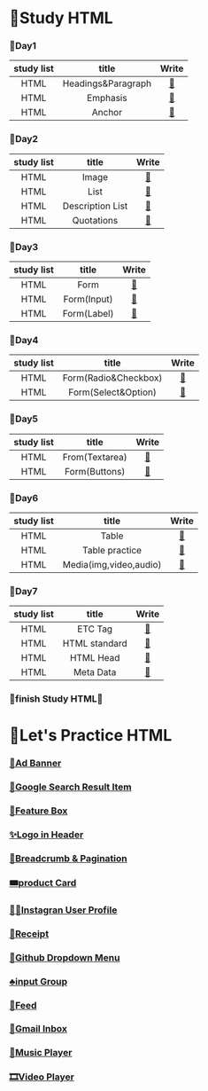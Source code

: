 # 🙌Study HTML

### 🌱Day1

| study list |       title        |                                                   Write                                                   |
| :--------: | :----------------: | :-------------------------------------------------------------------------------------------------------: |
|    HTML    | Headings&Paragraph | <a href="https://github.com/Y00NMIN/Kimbug-CSS-HTML/blob/main/StudyHTML/Headings%26Paragraph.html">📄</a> |
|    HTML    |      Emphasis      |       <a href="https://github.com/Y00NMIN/Kimbug-CSS-HTML/blob/main/StudyHTML/Emphasis.html">📄</a>       |
|    HTML    |       Anchor       |        <a href="https://github.com/Y00NMIN/Kimbug-CSS-HTML/blob/main/StudyHTML/Anchor.html">📄</a>        |

### 🌱Day2

| study list |      title       |                                                Write                                                 |
| :--------: | :--------------: | :--------------------------------------------------------------------------------------------------: |
|    HTML    |      Image       |      <a href="https://github.com/Y00NMIN/Kimbug-CSS-HTML/blob/main/StudyHTML/Image.html">📄</a>      |
|    HTML    |       List       |      <a href="https://github.com/Y00NMIN/Kimbug-CSS-HTML/blob/main/StudyHTML/List.html">📄</a>       |
|    HTML    | Description List | <a href="https://github.com/Y00NMIN/Kimbug-CSS-HTML/blob/main/StudyHTML/DescriptionList.html">📄</a> |
|    HTML    |    Quotations    |   <a href="https://github.com/Y00NMIN/Kimbug-CSS-HTML/blob/main/StudyHTML/Quotations.html">📄</a>    |

### 🌱Day3

| study list |    title    |                                                Write                                                 |
| :--------: | :---------: | :--------------------------------------------------------------------------------------------------: |
|    HTML    |    Form     |    <a href="https://github.com/Y00NMIN/Kimbug-CSS-HTML/blob/main/StudyHTML/Form/Form.html">📄</a>    |
|    HTML    | Form(Input) | <a href="https://github.com/Y00NMIN/Kimbug-CSS-HTML/blob/main/StudyHTML/Form/Form_Input.html">📄</a> |
|    HTML    | Form(Label) | <a href="https://github.com/Y00NMIN/Kimbug-CSS-HTML/blob/main/StudyHTML/Form/Form_Label.html">📄</a> |

### 🌱Day4

| study list |        title         |                                                     Write                                                     |
| :--------: | :------------------: | :-----------------------------------------------------------------------------------------------------------: |
|    HTML    | Form(Radio&Checkbox) | <a href="https://github.com/Y00NMIN/Kimbug-CSS-HTML/blob/main/StudyHTML/Form/Form_Radio&Checkbox.html">📄</a> |
|    HTML    | Form(Select&Option)  | <a href="https://github.com/Y00NMIN/Kimbug-CSS-HTML/blob/main/StudyHTML/Form/Form_Select&Option.html">📄</a>  |

### 🌱Day5

| study list |     title      |                                                  Write                                                  |
| :--------: | :------------: | :-----------------------------------------------------------------------------------------------------: |
|    HTML    | From(Textarea) | <a href="https://github.com/Y00NMIN/Kimbug-CSS-HTML/blob/main/StudyHTML/Form/Form_Textarea.html">📄</a> |
|    HTML    | Form(Buttons)  |  <a href="https://github.com/Y00NMIN/Kimbug-CSS-HTML/blob/main/StudyHTML/Form/Form_button.html">📄</a>  |

### 🌱Day6

| study list |         title          |                                                   Write                                                   |
| :--------: | :--------------------: | :-------------------------------------------------------------------------------------------------------: |
|    HTML    |         Table          |     <a href="https://github.com/Y00NMIN/Kimbug-CSS-HTML/blob/main/StudyHTML/Table/Table.html">📄</a>      |
|    HTML    |     Table practice     | <a href="https://github.com/Y00NMIN/Kimbug-CSS-HTML/blob/main/StudyHTML/Table/Table_practice.html">📄</a> |
|    HTML    | Media(img,video,audio) |        <a href="https://github.com/Y00NMIN/Kimbug-CSS-HTML/blob/main/StudyHTML/media.html">📄</a>         |

### 🌱Day7

| study list |     title     |                                                   Write                                                    |
| :--------: | :-----------: | :--------------------------------------------------------------------------------------------------------: |
|    HTML    |    ETC Tag    |        <a href="https://github.com/Y00NMIN/Kimbug-CSS-HTML/blob/main/StudyHTML/etcTag.html">📄</a>         |
|    HTML    | HTML standard |   <a href="https://github.com/Y00NMIN/Kimbug-CSS-HTML/blob/main/StudyHTML/htmlStandard/html.html">📄</a>   |
|    HTML    |   HTML Head   | <a href="https://github.com/Y00NMIN/Kimbug-CSS-HTML/blob/main/StudyHTML/htmlStandard/htmlHead.html">📄</a> |
|    HTML    |   Meta Data   | <a href="https://github.com/Y00NMIN/Kimbug-CSS-HTML/blob/main/StudyHTML/htmlStandard/metadata.html">📄</a> |

### 🌳finish Study HTML🌳

# 🥇Let's Practice HTML

### [📑Ad Banner ](https://github.com/Y00NMIN/Kimbug-CSS-HTML/commit/3cca2f049415a1c224bdaf8ec400fea6f81ded74)

### [📜Google Search Result Item](https://github.com/Y00NMIN/Kimbug-CSS-HTML/commit/c291d23c11bda72244cce6c13f151738876c9a1e)

### [🎁Feature Box](https://github.com/Y00NMIN/Kimbug-CSS-HTML/commit/a53db9f722ac17ad8c00c7617493038fc13f8a52)

### [✨Logo in Header](https://github.com/Y00NMIN/Kimbug-CSS-HTML/commit/eee77154faf78f12079baa3e88e9bf1cefb17ea8)

### [🎈Breadcrumb & Pagination](https://github.com/Y00NMIN/Kimbug-CSS-HTML/commit/edc62a2ed8916018623eaad19f75cca8fbdcc45e)

### [🎟product Card](https://github.com/Y00NMIN/Kimbug-CSS-HTML/commit/355d3f33c3e61121c65a5d84ba56ebaa295bba2e)

### [🧑🏻Instagran User Profile](https://github.com/Y00NMIN/Kimbug-CSS-HTML/commit/a5fbb91c42f785ae4b8d15155da39f9363765f3e)

### [📖Receipt](https://github.com/Y00NMIN/Kimbug-CSS-HTML/commit/2b84cd13fe93f17127ef06bb5514f968d4c00f83)

### [🔮Github Dropdown Menu]()

### [♣input Group]()

### [📰Feed]()

### [📧Gmail Inbox]()

### [🎵Music Player]()

### [🎞Video Player]()
